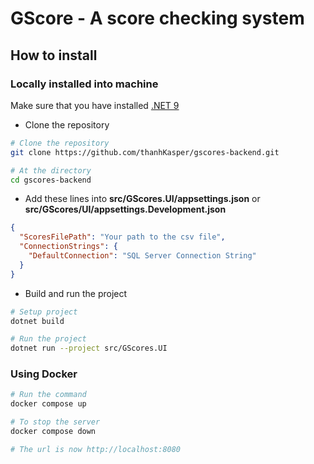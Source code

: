 # GScore - A score checking system

## How to install

### Locally installed into machine

Make sure that you have installed [.NET 9](https://dotnet.microsoft.com/en-us/download/dotnet/9.0)

- Clone the repository

```bash
# Clone the repository
git clone https://github.com/thanhKasper/gscores-backend.git

# At the directory
cd gscores-backend
```

- Add these lines into **src/GScores.UI/appsettings.json** or **src/GScores/UI/appsettings.Development.json**

```json
{
  "ScoresFilePath": "Your path to the csv file",
  "ConnectionStrings": {
    "DefaultConnection": "SQL Server Connection String"
  }
}
```

- Build and run the project

```bash
# Setup project
dotnet build

# Run the project
dotnet run --project src/GScores.UI
```

### Using Docker

```bash
# Run the command
docker compose up

# To stop the server
docker compose down

# The url is now http://localhost:8080
```
